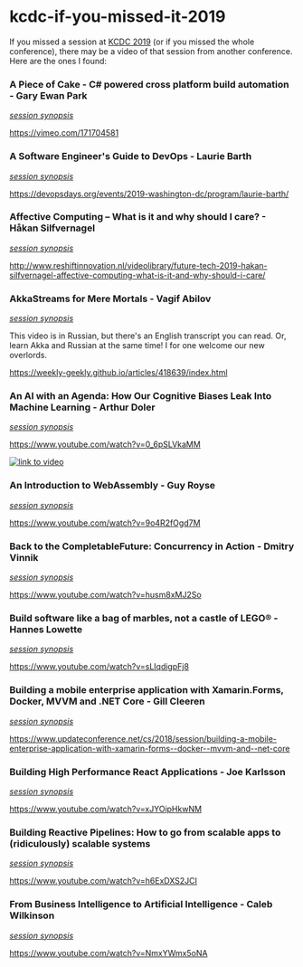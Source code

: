 # kcdc-if-you-missed-it-2019
If you missed a session at [KCDC 2019](https://www.kcdc.info/sessions) (or if you missed the whole conference), there may be a video of that session from another conference. Here are the ones I found:

### A Piece of Cake - C# powered cross platform build automation - Gary Ewan Park
[*session synopsis*](https://www.kcdc.info/session/ses-83401)

https://vimeo.com/171704581

### A Software Engineer's Guide to DevOps - Laurie Barth
[*session synopsis*](https://www.kcdc.info/session/ses-77744)

<https://devopsdays.org/events/2019-washington-dc/program/laurie-barth/>

### Affective Computing – What is it and why should I care? - Håkan Silfvernagel
[*session synopsis*](https://www.kcdc.info/session/ses-79528)

<http://www.reshiftinnovation.nl/videolibrary/future-tech-2019-hakan-silfvernagel-affective-computing-what-is-it-and-why-should-i-care/>

### AkkaStreams for Mere Mortals - Vagif Abilov
[*session synopsis*](https://www.kcdc.info/session/ses-79048)

This video is in Russian, but there's an English transcript you can read. Or, learn Akka and Russian at the same time! I for one welcome our new overlords.

<https://weekly-geekly.github.io/articles/418639/index.html>

### An AI with an Agenda: How Our Cognitive Biases Leak Into Machine Learning - Arthur Doler
[*session synopsis*](https://www.kcdc.info/session/ses-80896)

<https://www.youtube.com/watch?v=0_6pSLVkaMM>

[![link to video](https://img.youtube.com/vi/0_6pSLVkaMM/0.jpg)](https://www.youtube.com/watch?v=0_6pSLVkaMM)

### An Introduction to WebAssembly - Guy Royse
[*session synopsis*](https://www.kcdc.info/session/ses-77823)

<https://www.youtube.com/watch?v=9o4R2fOgd7M>

### Back to the CompletableFuture: Concurrency in Action - Dmitry Vinnik
[*session synopsis*](https://www.kcdc.info/session/ses-85724)

<https://www.youtube.com/watch?v=husm8xMJ2So>

### Build software like a bag of marbles, not a castle of LEGO® - Hannes Lowette
[*session synopsis*](https://www.kcdc.info/session/ses-78271)

<https://www.youtube.com/watch?v=sLIqdigpFj8>

### Building a mobile enterprise application with Xamarin.Forms, Docker, MVVM and .NET Core - Gill Cleeren
[*session synopsis*](https://www.kcdc.info/session/ses-80372)

<https://www.updateconference.net/cs/2018/session/building-a-mobile-enterprise-application-with-xamarin-forms--docker--mvvm-and--net-core>

### Building High Performance React Applications - Joe Karlsson
[*session synopsis*](https://www.kcdc.info/session/ses-80582)

<https://www.youtube.com/watch?v=xJYOipHkwNM>

### Building Reactive Pipelines: How to go from scalable apps to (ridiculously) scalable systems
[*session synopsis*](https://www.kcdc.info/session/ses-83833)

<https://www.youtube.com/watch?v=h6ExDXS2JCI>

### From Business Intelligence to Artificial Intelligence - Caleb Wilkinson
[*session synopsis*](https://www.kcdc.info/session/ses-129050)

<https://www.youtube.com/watch?v=NmxYWmx5oNA>
